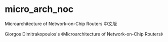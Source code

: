# micro_arch_noc
Microarchitecture  of Network-on-Chip Routers 中文版

Giorgos Dimitrakopoulos's 《Microarchitecture of Network-on-Chip Routers》
